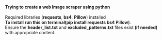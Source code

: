**Trying to create a web Image scraper using python** <br><br>
Required libraries (**requests**, **bs4**, **Pillow**) installed <br>
**To install run this on terminal(pip install requests bs4 Pillow)**. <br>
Ensure the **header_list.txt** and **excluded_patterns.txt** files exist **(if needed)** with appropriate content. <br>